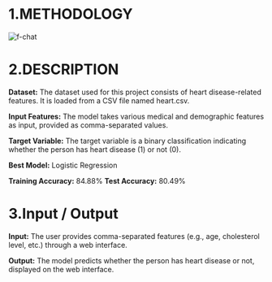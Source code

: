 # 1.METHODOLOGY
![f-chat](https://github.com/user-attachments/assets/807ef187-4975-46c8-b77b-3c292ddbb8f3)

# 2.DESCRIPTION
**Dataset:** The dataset used for this project consists of heart disease-related features. It is loaded from a CSV file named heart.csv.

**Input Features:** The model takes various medical and demographic features as input, provided as comma-separated values.

**Target Variable:** The target variable is a binary classification indicating whether the person has heart disease (1) or not (0).

**Best Model:** Logistic Regression

**Training Accuracy:**  84.88%
**Test Accuracy:** 80.49%

# 3.Input / Output
**Input:** The user provides comma-separated features (e.g., age, cholesterol level, etc.) through a web interface.

**Output:** The model predicts whether the person has heart disease or not, displayed on the web interface.
